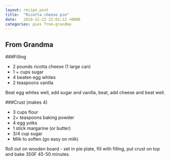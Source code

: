 ```yaml
---
layout: recipe_post
title:  "Ricotta cheese pie"
date:   2019-12-22 12:01:12 +0000
categories: pies from-grandma
---
```


## From Grandma
###Filling
* 2 pounds ricotta cheese (1 large can)
* 1 + cups sugar
* 4 beaten egg whites
* 2 teaspoons vanilla


Beat egg whites well, add sugar and vanilla, beat, add cheese and beat well.

###Crust (makes 4)
* 3 cups flour
* 2+ teaspoons baking powder
* 4 egg yolks
* 1 stick margarine (or butter)
* 3/4 cup sugar
* Milk to soften (go easy on milk)

 Roll out on wooden board - set in pie plate, fill with filling, put crust on top and bake 350F 45-50 minutes.
